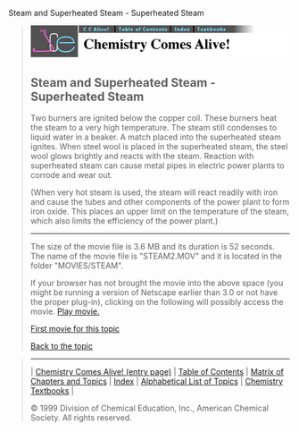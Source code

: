 





 Steam and Superheated Steam - Superheated Steam
 



> ![Chemistry Comes Alive!](ccahead.gif)
> 
> 
> 
> 
> 
> 
> 
> 
> 
> ## Steam and Superheated Steam - Superheated Steam
> 
> 
> 
> 
> 
> 
> 
> 
>   
> 
> 
> 
> 
> 
>  Two burners are ignited below the copper coil. These burners heat the steam to a very high temperature. The steam still condenses to liquid water in a beaker. A match placed into the superheated steam ignites. When steel wool is placed in the superheated steam, the steel wool glows brightly and reacts with the steam. Reaction with superheated steam can cause metal pipes in electric power plants to corrode and wear out.
>  
> 
> 
> 
>  (When very hot steam is used, the steam will react readily with iron and cause the tubes and other components of the power plant to form iron oxide. This places an upper limit on the temperature of the steam, which also limits the efficiency of the power plant.)
>  
> 
> 
> 
> 
> 
> 
> 
> ---
> 
> 
>  The size of the movie file is 3.6 MB and its duration is 52 seconds. 
The name of the movie file is "STEAM2.MOV" 
and it is located in the folder "MOVIES/STEAM".
>  
> 
> 
> 
>  If your browser has not brought the movie into the above space
(you might be running a version of Netscape earlier than 3.0 or
not have the proper plug-in), clicking on the following will
possibly access the movie.
>  [Play movie.](../../MOVIES/STEAM/STEAM2.MOV) 
> 
> 
> 
> 
> [First movie for this topic](../../MVHTM/STEAM/STEAM1.HTM) 
> 
> 
> 
> 
> 
> 
> 
> [Back to the topic](../../MAIN/STEAM/PAGE1.HTM)



> ---
> 
> 
>  |
>  [Chemistry Comes Alive! (entry page)](../../INDEX.HTM) 
>  |
>  [Table of Contents](../../CONTENTS.HTM) 
>  |
>  [Matrix of Chapters and Topics](../../MATRIX.HTM) 
>  |
>  [Index](../../WORDS.HTM) 
>  |
>  [Alphabetical List of Topics](../../ALPHATOP.HTM) 
>  |
>  [Chemistry Textbooks](../../BOOKS.HTM) 
>  |
>  
>  © 1999 Division of Chemical Education, Inc.,
American Chemical Society. All rights reserved.





